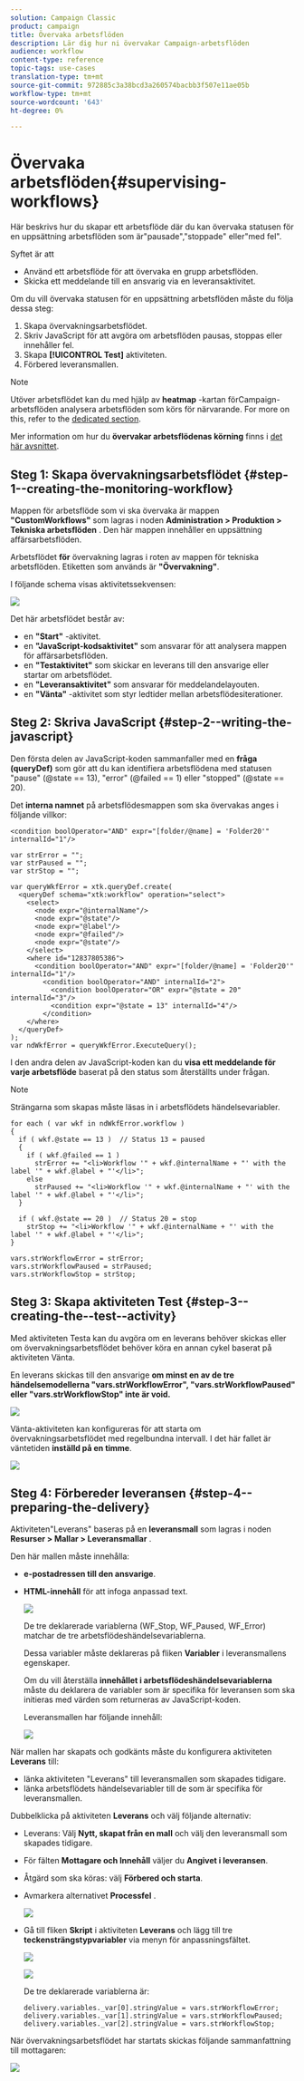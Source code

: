 ```yaml
---
solution: Campaign Classic
product: campaign
title: Övervaka arbetsflöden
description: Lär dig hur ni övervakar Campaign-arbetsflöden
audience: workflow
content-type: reference
topic-tags: use-cases
translation-type: tm+mt
source-git-commit: 972885c3a38bcd3a260574bacbb3f507e11ae05b
workflow-type: tm+mt
source-wordcount: '643'
ht-degree: 0%

---
```



# Övervaka arbetsflöden{#supervising-workflows}

Här beskrivs hur du skapar ett arbetsflöde där du kan övervaka statusen för en uppsättning arbetsflöden som är&quot;pausade&quot;,&quot;stoppade&quot; eller&quot;med fel&quot;.

Syftet är att

* Använd ett arbetsflöde för att övervaka en grupp arbetsflöden.
* Skicka ett meddelande till en ansvarig via en leveransaktivitet.

Om du vill övervaka statusen för en uppsättning arbetsflöden måste du följa dessa steg:

1. Skapa övervakningsarbetsflödet.
1. Skriv JavaScript för att avgöra om arbetsflöden pausas, stoppas eller innehåller fel.
1. Skapa **[!UICONTROL Test]** aktiviteten.
1. Förbered leveransmallen.

>[!NOTE]
>
>Utöver arbetsflödet kan du med hjälp av **heatmap** -kartan förCampaign-arbetsflöden analysera arbetsflöden som körs för närvarande. For more on this, refer to the [dedicated section](../../workflow/using/heatmap.md).
>
>Mer information om hur du **övervakar arbetsflödenas körning** finns i [det här avsnittet](../../workflow/using/monitoring-workflow-execution.md).

## Steg 1: Skapa övervakningsarbetsflödet {#step-1--creating-the-monitoring-workflow}

Mappen för arbetsflöde som vi ska övervaka är mappen **&quot;CustomWorkflows&quot;** som lagras i noden **Administration > Produktion > Tekniska arbetsflöden** . Den här mappen innehåller en uppsättning affärsarbetsflöden.

Arbetsflödet **för** övervakning lagras i roten av mappen för tekniska arbetsflöden. Etiketten som används är **&quot;Övervakning&quot;**.

I följande schema visas aktivitetssekvensen:

![](assets/uc_monitoring_workflow_overview.png)

Det här arbetsflödet består av:

* en **&quot;Start&quot;** -aktivitet.
* en **&quot;JavaScript-kodsaktivitet&quot;** som ansvarar för att analysera mappen för affärsarbetsflöden.
* en **&quot;Testaktivitet&quot;** som skickar en leverans till den ansvarige eller startar om arbetsflödet.
* en **&quot;Leveransaktivitet&quot;** som ansvarar för meddelandelayouten.
* en **&quot;Vänta&quot;** -aktivitet som styr ledtider mellan arbetsflödesiterationer.

## Steg 2: Skriva JavaScript {#step-2--writing-the-javascript}

Den första delen av JavaScript-koden sammanfaller med en **fråga (queryDef)** som gör att du kan identifiera arbetsflödena med statusen &quot;pause&quot; (@state == 13), &quot;error&quot; (@failed == 1) eller &quot;stopped&quot; (@state == 20).

Det **interna namnet** på arbetsflödesmappen som ska övervakas anges i följande villkor:

```
<condition boolOperator="AND" expr="[folder/@name] = 'Folder20'" internalId="1"/>
```

```
var strError = "";
var strPaused = "";
var strStop = "";

var queryWkfError = xtk.queryDef.create(
  <queryDef schema="xtk:workflow" operation="select">
    <select>
      <node expr="@internalName"/>
      <node expr="@state"/>
      <node expr="@label"/>
      <node expr="@failed"/>
      <node expr="@state"/>   
    </select>
    <where id="12837805386">
      <condition boolOperator="AND" expr="[folder/@name] = 'Folder20'" internalId="1"/>
        <condition boolOperator="AND" internalId="2">
          <condition boolOperator="OR" expr="@state = 20" internalId="3"/>
          <condition expr="@state = 13" internalId="4"/>
        </condition>  
    </where>
  </queryDef>
);
var ndWkfError = queryWkfError.ExecuteQuery(); 
```

I den andra delen av JavaScript-koden kan du **visa ett meddelande för varje arbetsflöde** baserat på den status som återställts under frågan.

>[!NOTE]
>
>Strängarna som skapas måste läsas in i arbetsflödets händelsevariabler.

```
for each ( var wkf in ndWkfError.workflow ) 
{
  if ( wkf.@state == 13 )  // Status 13 = paused
  {
    if ( wkf.@failed == 1 )
      strError += "<li>Workflow '" + wkf.@internalName + "' with the label '" + wkf.@label + "'</li>";
    else
      strPaused += "<li>Workflow '" + wkf.@internalName + "' with the label '" + wkf.@label + "'</li>";
  }
  
  if ( wkf.@state == 20 )  // Status 20 = stop
    strStop += "<li>Workflow '" + wkf.@internalName + "' with the label '" + wkf.@label + "'</li>";
}

vars.strWorkflowError = strError;
vars.strWorkflowPaused = strPaused;
vars.strWorkflowStop = strStop;
```

## Steg 3: Skapa aktiviteten Test {#step-3--creating-the--test--activity}

Med aktiviteten Testa kan du avgöra om en leverans behöver skickas eller om övervakningsarbetsflödet behöver köra en annan cykel baserat på aktiviteten Vänta.

En leverans skickas till den ansvarige **om minst en av de tre händelsemodellerna &quot;vars.strWorkflowError&quot;, &quot;vars.strWorkflowPaused&quot; eller &quot;vars.strWorkflowStop&quot; inte är void.**

![](assets/uc_monitoring_workflow_test.png)

Vänta-aktiviteten kan konfigureras för att starta om övervakningsarbetsflödet med regelbundna intervall. I det här fallet är väntetiden **inställd på en timme**.

![](assets/uc_monitoring_workflow_attente.png)

## Steg 4: Förbereder leveransen {#step-4--preparing-the-delivery}

Aktiviteten&quot;Leverans&quot; baseras på en **leveransmall** som lagras i noden **Resurser > Mallar > Leveransmallar** .

Den här mallen måste innehålla:

* **e-postadressen till den ansvarige**.
* **HTML-innehåll** för att infoga anpassad text.

   ![](assets/uc_monitoring_workflow_variables_diffusion.png)

   De tre deklarerade variablerna (WF_Stop, WF_Paused, WF_Error) matchar de tre arbetsflödeshändelsevariablerna.

   Dessa variabler måste deklareras på fliken **Variabler** i leveransmallens egenskaper.

   Om du vill återställa **innehållet i arbetsflödeshändelsevariablerna** måste du deklarera de variabler som är specifika för leveransen som ska initieras med värden som returneras av JavaScript-koden.

   Leveransmallen har följande innehåll:

   ![](assets/uc_monitoring_workflow_model_diffusion.png)

När mallen har skapats och godkänts måste du konfigurera aktiviteten **Leverans** till:

* länka aktiviteten &quot;Leverans&quot; till leveransmallen som skapades tidigare.
* länka arbetsflödets händelsevariabler till de som är specifika för leveransmallen.

Dubbelklicka på aktiviteten **Leverans** och välj följande alternativ:

* Leverans: Välj **Nytt, skapat från en mall** och välj den leveransmall som skapades tidigare.
* För fälten **Mottagare och Innehåll** väljer du **Angivet i leveransen**.
* Åtgärd som ska köras: välj **Förbered och starta**.
* Avmarkera alternativet **Processfel** .

   ![](assets/uc_monitoring_workflow_optionmodel.png)

* Gå till fliken **Skript** i aktiviteten **Leverans** och lägg till tre **teckensträngstypvariabler** via menyn för anpassningsfältet.

   ![](assets/uc_monitoring_workflow_selectlinkvariables.png)

   ![](assets/uc_monitoring_workflow_linkvariables.png)

   De tre deklarerade variablerna är:

   ```
   delivery.variables._var[0].stringValue = vars.strWorkflowError;
   delivery.variables._var[1].stringValue = vars.strWorkflowPaused;
   delivery.variables._var[2].stringValue = vars.strWorkflowStop; 
   ```

När övervakningsarbetsflödet har startats skickas följande sammanfattning till mottagaren:

![](assets/uc_monitoring_workflow_mailfinal.png)

